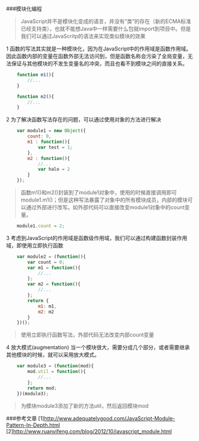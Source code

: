 ###模块化编程
> JavaScript并不是模块化变成的语言，并没有“类”的存在（新的ECMA标准已经支持类），也就不能想Java中一样需要什么包就import到项目中。但是我们可以通过JavaScritp的语法来实现类似模块的效果  

1  函数的写法其实就是一种模块化，因为在JavaScript中的作用域是函数作用域。因此函数内部的变量在函数外部无法访问到，但是函数名称会污染了全局变量，无法保证与其他模块的不发生变量名的冲突，而且也看不到模块之间的直接关系。  

```JavaScript
	function m1(){
		//...
	}

	function m2(){
		//...
	}
```

2  为了解决函数写法存在的问题，可以通过使用对象的方法进行解决  

```JavaScript
	var module1 = new Object({
		count: 0,
		m1 : function(){
			var test = 1;
		},
		m2 : function(){
			//...
			var halo = 2
		}
	});
```

> 函数m1()和m2()封装到了module1对象中，使用的时候直接调用即可module1.m1()；但是这种写法暴露了对象中的所有模块成员，内部的模块可以通过外部进行改写。如外部代码可以直接改变module1对象中的count变量。  

```JavaScript
	module1.count = 2;
```

3  考虑到JavaScript的作用域是函数级作用域，我们可以通过构建函数封装作用域，即使用立即执行函数  

```JavaScript
	var module2 = (function(){
		var count = 0;
		var m1 = function(){
			//...
		};
		var m2 = function(){
			//...
		};
		return {
			m1: m1,
			m2: m2
		}
	})();
```

> 使用立即执行函数写法，外部代码无法改变内部count变量

4  放大模式(augmentation)
  当一个模块很大，需要分成几个部分，或者需要继承其他模块的时候，就可以采用放大模式。  

```JavaScript
	var module3 = (function(mod){
		mod.util = function(){
			//...
		};
		return mod;
	})(module3);
```
> 为模块module3添加了新的方法util，然后返回模块mod

###参考文章
[1]http://www.adequatelygood.com/JavaScript-Module-Pattern-In-Depth.html  
[2]http://www.ruanyifeng.com/blog/2012/10/javascript_module.html
